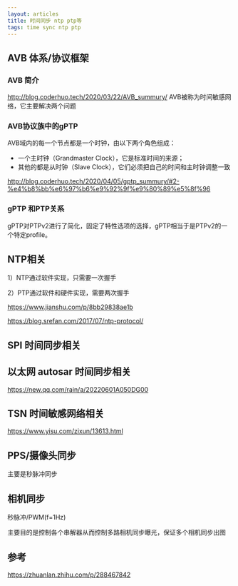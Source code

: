```yaml
---
layout: articles
title: 时间同步 ntp ptp等
tags: time sync ntp ptp
---
```

## AVB 体系/协议框架
### AVB 简介
http://blog.coderhuo.tech/2020/03/22/AVB_summury/
AVB被称为时间敏感网络，它主要解决两个问题

### AVB协议族中的gPTP
AVB域内的每一个节点都是一个时钟，由以下两个角色组成：
- 一个主时钟（Grandmaster Clock），它是标准时间的来源；
- 其他的都是从时钟（Slave Clock），它们必须把自己的时间和主时钟调整一致

http://blog.coderhuo.tech/2020/04/05/gptp_summury/#2-%e4%b8%bb%e6%97%b6%e9%92%9f%e9%80%89%e5%8f%96

### gPTP 和PTP关系

gPTP对PTPv2进行了简化，固定了特性选项的选择，gPTP相当于是PTPv2的一个特定profile。

## NTP相关
1）NTP通过软件实现，只需要一次握手

2）PTP通过软件和硬件实现，需要两次握手

https://www.jianshu.com/p/8bb29838ae1b

https://blog.srefan.com/2017/07/ntp-protocol/

## SPI 时间同步相关

## 以太网 autosar 时间同步相关

https://new.qq.com/rain/a/20220601A050DG00

## TSN 时间敏感网络相关

https://www.yisu.com/zixun/13613.html

## PPS/摄像头同步

主要是秒脉冲同步

## 相机同步 

秒脉冲/PWM(f=1Hz) 

主要目的是控制各个串解器从而控制多路相机同步曝光，保证多个相机同步出图

## 参考

https://zhuanlan.zhihu.com/p/288467842